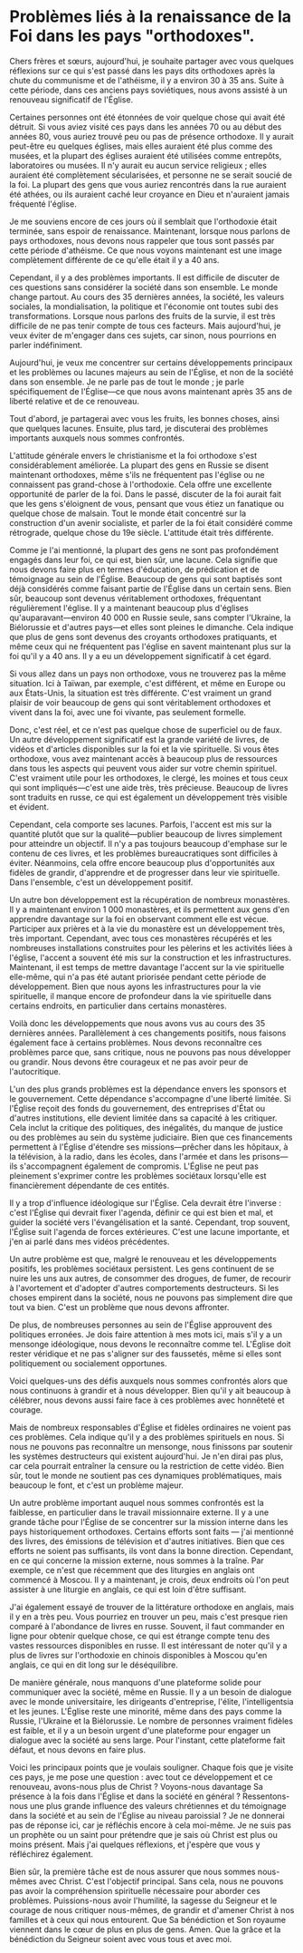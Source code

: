 # Problèmes liés à la renaissance de la Foi dans les pays "orthodoxes".

Chers frères et sœurs, aujourd'hui, je souhaite partager avec vous quelques réflexions sur ce qui s'est passé dans les pays dits orthodoxes après la chute du communisme et de l'athéisme, il y a environ 30 à 35 ans. Suite à cette période, dans ces anciens pays soviétiques, nous avons assisté à un renouveau significatif de l'Église.

Certaines personnes ont été étonnées de voir quelque chose qui avait été détruit. Si vous aviez visité ces pays dans les années 70 ou au début des années 80, vous auriez trouvé peu ou pas de présence orthodoxe. Il y aurait peut-être eu quelques églises, mais elles auraient été plus comme des musées, et la plupart des églises auraient été utilisées comme entrepôts, laboratoires ou musées. Il n'y aurait eu aucun service religieux ; elles auraient été complètement sécularisées, et personne ne se serait soucié de la foi. La plupart des gens que vous auriez rencontrés dans la rue auraient été athées, ou ils auraient caché leur croyance en Dieu et n'auraient jamais fréquenté l'église.

Je me souviens encore de ces jours où il semblait que l'orthodoxie était terminée, sans espoir de renaissance. Maintenant, lorsque nous parlons de pays orthodoxes, nous devons nous rappeler que tous sont passés par cette période d'athéisme. Ce que nous voyons maintenant est une image complètement différente de ce qu'elle était il y a 40 ans.

Cependant, il y a des problèmes importants. Il est difficile de discuter de ces questions sans considérer la société dans son ensemble. Le monde change partout. Au cours des 35 dernières années, la société, les valeurs sociales, la mondialisation, la politique et l'économie ont toutes subi des transformations. Lorsque nous parlons des fruits de la survie, il est très difficile de ne pas tenir compte de tous ces facteurs. Mais aujourd'hui, je veux éviter de m'engager dans ces sujets, car sinon, nous pourrions en parler indéfiniment.

Aujourd'hui, je veux me concentrer sur certains développements principaux et les problèmes ou lacunes majeurs au sein de l'Église, et non de la société dans son ensemble. Je ne parle pas de tout le monde ; je parle spécifiquement de l'Église—ce que nous avons maintenant après 35 ans de liberté relative et de ce renouveau.

Tout d'abord, je partagerai avec vous les fruits, les bonnes choses, ainsi que quelques lacunes. Ensuite, plus tard, je discuterai des problèmes importants auxquels nous sommes confrontés.

L'attitude générale envers le christianisme et la foi orthodoxe s'est considérablement améliorée. La plupart des gens en Russie se disent maintenant orthodoxes, même s'ils ne fréquentent pas l'église ou ne connaissent pas grand-chose à l'orthodoxie. Cela offre une excellente opportunité de parler de la foi. Dans le passé, discuter de la foi aurait fait que les gens s'éloignent de vous, pensant que vous étiez un fanatique ou quelque chose de malsain. Tout le monde était concentré sur la construction d'un avenir socialiste, et parler de la foi était considéré comme rétrograde, quelque chose du 19e siècle. L'attitude était très différente.

Comme je l'ai mentionné, la plupart des gens ne sont pas profondément engagés dans leur foi, ce qui est, bien sûr, une lacune. Cela signifie que nous devons faire plus en termes d'éducation, de prédication et de témoignage au sein de l'Église. Beaucoup de gens qui sont baptisés sont déjà considérés comme faisant partie de l'Église dans un certain sens. Bien sûr, beaucoup sont devenus véritablement orthodoxes, fréquentant régulièrement l'église. Il y a maintenant beaucoup plus d'églises qu'auparavant—environ 40 000 en Russie seule, sans compter l'Ukraine, la Biélorussie et d'autres pays—et elles sont pleines le dimanche. Cela indique que plus de gens sont devenus des croyants orthodoxes pratiquants, et même ceux qui ne fréquentent pas l'église en savent maintenant plus sur la foi qu'il y a 40 ans. Il y a eu un développement significatif à cet égard.

Si vous allez dans un pays non orthodoxe, vous ne trouverez pas la même situation. Ici à Taïwan, par exemple, c'est différent, et même en Europe ou aux États-Unis, la situation est très différente. C'est vraiment un grand plaisir de voir beaucoup de gens qui sont véritablement orthodoxes et vivent dans la foi, avec une foi vivante, pas seulement formelle.

Donc, c'est réel, et ce n'est pas quelque chose de superficiel ou de faux. Un autre développement significatif est la grande variété de livres, de vidéos et d'articles disponibles sur la foi et la vie spirituelle. Si vous êtes orthodoxe, vous avez maintenant accès à beaucoup plus de ressources dans tous les aspects qui peuvent vous aider sur votre chemin spirituel. C'est vraiment utile pour les orthodoxes, le clergé, les moines et tous ceux qui sont impliqués—c'est une aide très, très précieuse. Beaucoup de livres sont traduits en russe, ce qui est également un développement très visible et évident.

Cependant, cela comporte ses lacunes. Parfois, l'accent est mis sur la quantité plutôt que sur la qualité—publier beaucoup de livres simplement pour atteindre un objectif. Il n'y a pas toujours beaucoup d'emphase sur le contenu de ces livres, et les problèmes bureaucratiques sont difficiles à éviter. Néanmoins, cela offre encore beaucoup plus d'opportunités aux fidèles de grandir, d'apprendre et de progresser dans leur vie spirituelle. Dans l'ensemble, c'est un développement positif.

Un autre bon développement est la récupération de nombreux monastères. Il y a maintenant environ 1 000 monastères, et ils permettent aux gens d'en apprendre davantage sur la foi en observant comment elle est vécue. Participer aux prières et à la vie du monastère est un développement très, très important. Cependant, avec tous ces monastères récupérés et les nombreuses installations construites pour les pèlerins et les activités liées à l'église, l'accent a souvent été mis sur la construction et les infrastructures. Maintenant, il est temps de mettre davantage l'accent sur la vie spirituelle elle-même, qui n'a pas été autant priorisée pendant cette période de développement. Bien que nous ayons les infrastructures pour la vie spirituelle, il manque encore de profondeur dans la vie spirituelle dans certains endroits, en particulier dans certains monastères.

Voilà donc les développements que nous avons vus au cours des 35 dernières années. Parallèlement à ces changements positifs, nous faisons également face à certains problèmes. Nous devons reconnaître ces problèmes parce que, sans critique, nous ne pouvons pas nous développer ou grandir. Nous devons être courageux et ne pas avoir peur de l'autocritique.

L'un des plus grands problèmes est la dépendance envers les sponsors et le gouvernement. Cette dépendance s'accompagne d'une liberté limitée. Si l'Église reçoit des fonds du gouvernement, des entreprises d'État ou d'autres institutions, elle devient limitée dans sa capacité à les critiquer. Cela inclut la critique des politiques, des inégalités, du manque de justice ou des problèmes au sein du système judiciaire. Bien que ces financements permettent à l'Église d'étendre ses missions—prêcher dans les hôpitaux, à la télévision, à la radio, dans les écoles, dans l'armée et dans les prisons—ils s'accompagnent également de compromis. L'Église ne peut pas pleinement s'exprimer contre les problèmes sociétaux lorsqu'elle est financièrement dépendante de ces entités.

Il y a trop d'influence idéologique sur l'Église. Cela devrait être l'inverse : c'est l'Église qui devrait fixer l'agenda, définir ce qui est bien et mal, et guider la société vers l'évangélisation et la santé. Cependant, trop souvent, l'Église suit l'agenda de forces extérieures. C'est une lacune importante, et j'en ai parlé dans mes vidéos précédentes.

Un autre problème est que, malgré le renouveau et les développements positifs, les problèmes sociétaux persistent. Les gens continuent de se nuire les uns aux autres, de consommer des drogues, de fumer, de recourir à l'avortement et d'adopter d'autres comportements destructeurs. Si les choses empirent dans la société, nous ne pouvons pas simplement dire que tout va bien. C'est un problème que nous devons affronter.

De plus, de nombreuses personnes au sein de l'Église approuvent des politiques erronées. Je dois faire attention à mes mots ici, mais s'il y a un mensonge idéologique, nous devons le reconnaître comme tel. L'Église doit rester véridique et ne pas s'aligner sur des faussetés, même si elles sont politiquement ou socialement opportunes.

Voici quelques-uns des défis auxquels nous sommes confrontés alors que nous continuons à grandir et à nous développer. Bien qu'il y ait beaucoup à célébrer, nous devons aussi faire face à ces problèmes avec honnêteté et courage.

Mais de nombreux responsables d'Église et fidèles ordinaires ne voient pas ces problèmes. Cela indique qu'il y a des problèmes spirituels en nous. Si nous ne pouvons pas reconnaître un mensonge, nous finissons par soutenir les systèmes destructeurs qui existent aujourd'hui. Je n'en dirai pas plus, car cela pourrait entraîner la censure ou la restriction de cette vidéo. Bien sûr, tout le monde ne soutient pas ces dynamiques problématiques, mais beaucoup le font, et c'est un problème majeur.

Un autre problème important auquel nous sommes confrontés est la faiblesse, en particulier dans le travail missionnaire externe. Il y a une grande tâche pour l'Église de se concentrer sur la mission interne dans les pays historiquement orthodoxes. Certains efforts sont faits — j'ai mentionné des livres, des émissions de télévision et d'autres initiatives. Bien que ces efforts ne soient pas suffisants, ils vont dans la bonne direction. Cependant, en ce qui concerne la mission externe, nous sommes à la traîne. Par exemple, ce n'est que récemment que des liturgies en anglais ont commencé à Moscou. Il y a maintenant, je crois, deux endroits où l'on peut assister à une liturgie en anglais, ce qui est loin d'être suffisant.

J'ai également essayé de trouver de la littérature orthodoxe en anglais, mais il y en a très peu. Vous pourriez en trouver un peu, mais c'est presque rien comparé à l'abondance de livres en russe. Souvent, il faut commander en ligne pour obtenir quelque chose, ce qui est étrange compte tenu des vastes ressources disponibles en russe. Il est intéressant de noter qu'il y a plus de livres sur l'orthodoxie en chinois disponibles à Moscou qu'en anglais, ce qui en dit long sur le déséquilibre.

De manière générale, nous manquons d'une plateforme solide pour communiquer avec la société, même en Russie. Il y a un besoin de dialogue avec le monde universitaire, les dirigeants d'entreprise, l'élite, l'intelligentsia et les jeunes. L'Église reste une minorité, même dans des pays comme la Russie, l'Ukraine et la Biélorussie. Le nombre de personnes vraiment fidèles est faible, et il y a un besoin urgent d'une plateforme pour engager un dialogue avec la société au sens large. Pour l'instant, cette plateforme fait défaut, et nous devons en faire plus.

Voici les principaux points que je voulais souligner. Chaque fois que je visite ces pays, je me pose une question : avec tout ce développement et ce renouveau, avons-nous plus de Christ ? Voyons-nous davantage Sa présence à la fois dans l'Église et dans la société en général ? Ressentons-nous une plus grande influence des valeurs chrétiennes et du témoignage dans la société et au sein de l'Église au niveau paroissial ? Je ne donnerai pas de réponse ici, car je réfléchis encore à cela moi-même. Je ne suis pas un prophète ou un saint pour prétendre que je sais où Christ est plus ou moins présent. Mais j'ai quelques réflexions, et j'espère que vous y réfléchirez également.

Bien sûr, la première tâche est de nous assurer que nous sommes nous-mêmes avec Christ. C'est l'objectif principal. Sans cela, nous ne pouvons pas avoir la compréhension spirituelle nécessaire pour aborder ces problèmes. Puissions-nous avoir l'humilité, la sagesse du Seigneur et le courage de nous critiquer nous-mêmes, de grandir et d'amener Christ à nos familles et à ceux qui nous entourent. Que Sa bénédiction et Son royaume viennent dans le cœur de plus en plus de gens. Amen. Que la grâce et la bénédiction du Seigneur soient avec vous tous et avec moi.

